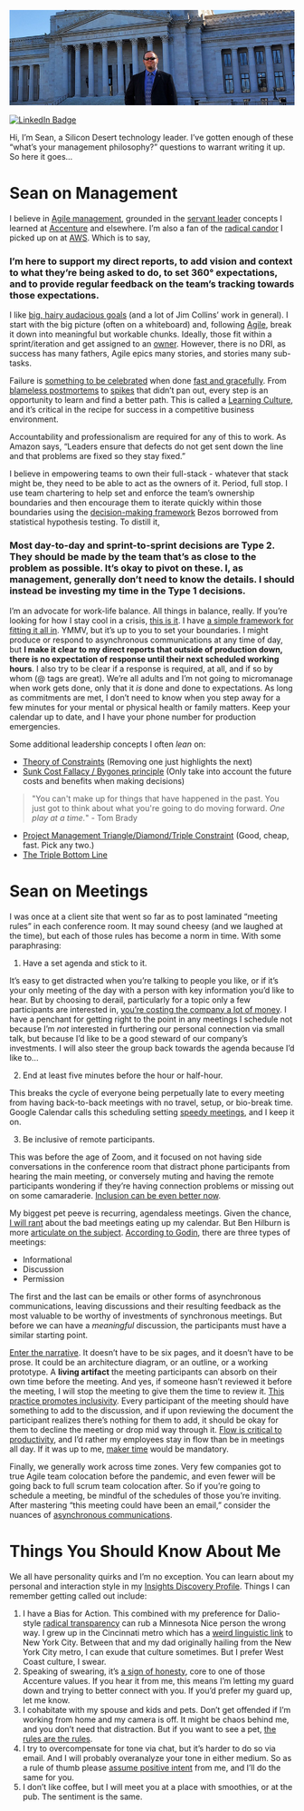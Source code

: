 [![Sean Feeney GitHub Banner](./assets/GitHubHeader.jpg)](https://feeney.mba)

[![LinkedIn Badge](https://img.shields.io/badge/LinkedIn-Profile-informational?style=flat&logo=linkedin&logoColor=white&color=0D76A8)](https://www.linkedin.com/in/seanfromit/)

Hi, I’m Sean, a Silicon Desert technology leader. I’ve gotten enough of these “what’s your management philosophy?” questions to warrant writing it up. So here it goes…

# Sean on Management

I believe in [Agile management](https://www.zdnet.com/google-amp/article/what-is-agile-leadership-how-this-flexible-management-style-is-changing-how-teams-work/), grounded in the [servant leader](https://www.mckinsey.com/business-functions/organization/our-insights/the-boss-factor-making-the-world-a-better-place-through-workplace-relationships) concepts I learned at [Accenture](https://www.accenture.com/us-en/about/corporate-citizenship/core-values#block-our-core-values) and elsewhere. I’m also a fan of the [radical candor](https://www.radicalcandor.com) I picked up on at [AWS](https://aws.amazon.com/careers/culture/). Which is to say,

### I’m here to support my direct reports, to add vision and context to what they’re being asked to do, to set 360° expectations, and to provide regular feedback on the team’s tracking towards those expectations.

I like [big, hairy audacious goals](https://www.jimcollins.com/concepts/bhag.html) (and a lot of Jim Collins’ work in general). I start with the big picture (often on a whiteboard) and, following [Agile](https://www.agilealliance.org/agile101/12-principles-behind-the-agile-manifesto/), break it down into meaningful but workable chunks. Ideally, those fit within a sprint/iteration and get assigned to an [owner](https://community.atlassian.com/t5/Jira-questions/Is-there-a-way-to-assign-a-task-to-multiple-users/qaq-p/1199130). However, there is no DRI, as success has many fathers, Agile epics many stories, and stories many sub-tasks.

Failure is [something to be celebrated](https://blog.trello.com/celebrate-wins-and-failures) when done [fast and gracefully](https://mercedesbent.co/2013/08/17/fail-fast-and-gracefully/). From [blameless postmortems](https://sre.google/sre-book/postmortem-culture/) to [spikes](https://ancaonuta.medium.com/how-spikes-help-to-improve-your-agile-product-delivery-a0f104305911) that didn’t pan out, every step is an opportunity to learn and find a better path. This is called a [Learning Culture](https://youtu.be/hLf3KviE_9M?t=10), and it’s critical in the recipe for success in a competitive business environment.

Accountability and professionalism are required for any of this to work. As Amazon says, “Leaders ensure that defects do not get sent down the line and that problems are fixed so they stay fixed.” 

I believe in empowering teams to own their full-stack - whatever that stack might be, they need to be able to act as the owners of it. Period, full stop. I use team chartering to help set and enforce the team’s ownership boundaries and then encourage them to iterate quickly within those boundaries using the [decision-making framework](https://www.entrepreneur.com/article/328284) Bezos borrowed from statistical hypothesis testing. To distill it,

### Most day-to-day and sprint-to-sprint decisions are Type 2. They should be made by the team that’s as close to the problem as possible. It’s okay to pivot on these. I, as management, generally don’t need to know the details. I should instead be investing my time in the Type 1 decisions.

I’m an advocate for work-life balance. All things in balance, really. If you’re looking for how I stay cool in a crisis, [this is it](https://www.psychologytoday.com/us/blog/how-healing-works/202004/how-balance-your-mind-body-and-soul-during-crisis). I have [a simple framework for fitting it all in](https://feeney.mba/now/). YMMV, but it’s up to you to set your boundaries. I might produce or respond to asynchronous communications at any time of day, but **I make it clear to my direct reports that outside of production down, there is no expectation of response until their next scheduled working hours**. I also try to be clear if a response is required, at all, and if so by whom (@ tags are great). We’re all adults and I’m not going to micromanage when work gets done, only that it *is* done and done to expectations. As long as commitments are met, I don’t need to know when you step away for a few minutes for your mental or physical health or family matters. Keep your calendar up to date, and I have your phone number for production emergencies.

Some additional leadership concepts I often *lean* on:
* [Theory of Constraints](https://www.leanproduction.com/theory-of-constraints.html) (Removing one just highlights the next)
* [Sunk Cost Fallacy / Bygones principle](https://en.wikipedia.org/wiki/Sunk_cost#Bygones_principle) (Only take into account the future costs and benefits when making decisions) 
> "You can't make up for things that have happened in the past. You just got to think about what you're going to do moving forward. *One play at a time.*" - Tom Brady

* [Project Management Triangle/Diamond/Triple Constraint](https://en.wikipedia.org/wiki/Project_management_triangle) (Good, cheap, fast. Pick any two.)
* [The Triple Bottom Line](https://www.ibrc.indiana.edu/ibr/2011/spring/article2.html)

# Sean on Meetings

I was once at a client site that went so far as to post laminated “meeting rules” in each conference room. It may sound cheesy (and we laughed at the time), but each of those rules has become a norm in time. With some paraphrasing:

1. Have a set agenda and stick to it.

It’s easy to get distracted when you’re talking to people you like, or if it’s your only meeting of the day with a person with key information you’d like to hear. But by choosing to derail, particularly for a topic only a few participants are interested in, [you’re costing the company a lot of money](https://hbr.org/2014/05/your-scarcest-resource). I have a penchant for getting right to the point in any meetings I schedule not because I’m *not* interested in furthering our personal connection via small talk, but because I’d like to be a good steward of our company’s investments. I will also steer the group back towards the agenda because I’d like to...

2. End at least five minutes before the hour or half-hour.

This breaks the cycle of everyone being perpetually late to every meeting from having back-to-back meetings with no travel, setup, or bio-break time. Google Calendar calls this scheduling setting [speedy meetings](https://www.avoma.com/blog/google-calendar-hack-save-meeting-time), and I keep it on.

3. Be inclusive of remote participants.

This was before the age of Zoom, and it focused on not having side conversations in the conference room that distract phone participants from hearing the main meeting, or conversely muting and having the remote participants wondering if they’re having connection problems or missing out on some camaraderie. [Inclusion can be even better now](https://ideas.ted.com/how-to-have-inclusive-meetings-over-zoom/).

My biggest pet peeve is recurring, agendaless meetings. Given the chance, [I will rant](https://feeney.mba/using-devops-to-improve-the-value-chain.html) about the bad meetings eating up my calendar. But Ben Hilburn is more [articulate on the subject](https://bhilburn.org/halt-and-goto-meeting/). [According to Godin](https://seths.blog/2009/03/three-kinds-of-meetings/), there are three types of meetings:

* Informational
* Discussion
* Permission

The first and the last can be emails or other forms of asynchronous communications, leaving discussions and their resulting feedback as the most valuable to be worthy of investments of synchronous meetings. But before we can have a *meaningful* discussion, the participants must have a similar starting point. 

[Enter the narrative](https://slab.com/blog/jeff-bezos-writing-management-strategy/). It doesn’t have to be six pages, and it doesn’t have to be prose. It could be an architecture diagram, or an outline, or a working prototype. A **living artifact** the meeting participants can absorb on their own time before the meeting. And yes, if someone hasn’t reviewed it before the meeting, I will stop the meeting to give them the time to review it. [This practice promotes inclusivity](https://slab.com/blog/silent-meetings/). Every participant of the meeting should have something to add to the discussion, and if upon reviewing the document the participant realizes there’s nothing for them to add, it should be okay for them to decline the meeting or drop mid way through it. [Flow is critical to productivity](https://blog.rescuetime.com/context-switching/), and I’d rather my employees stay in flow than be in meetings all day. If it was up to me, [maker time](http://www.paulgraham.com/makersschedule.html) would be mandatory.

Finally, we generally work across time zones. Very few companies got to true Agile team colocation before the pandemic, and even fewer will be going back to full scrum team colocation after. So if you’re going to schedule a meeting, be mindful of the schedules of those you’re inviting. After mastering “this meeting could have been an email,” consider the nuances of [asynchronous communications](https://ben.balter.com/2014/11/06/rules-of-communicating-at-github/).

# Things You Should Know About Me

We all have personality quirks and I’m no exception. You can learn about my personal and interaction style in my [Insights Discovery Profile](https://feeney.mba/management-fad-of-the-week-insights-discovery-profile.html). Things I can remember getting called out include:

1. I have a Bias for Action. This combined with my preference for Dalio-style [radical transparency](https://www.inc.com/gene-hammett/3-steps-ray-dalio-uses-radical-transparency-to-build-a-billion-dollar-company.html) can rub a Minnesota Nice person the wrong way. I grew up in the Cincinnati metro which has a [weird linguistic link](https://en.wikipedia.org/wiki/New_York_City_English#Influence_on_other_dialects) to New York City. Between that and my dad originally hailing from the New York City metro, I can exude that culture sometimes. But I prefer West Coast culture, I swear.
2. Speaking of swearing, it’s [a sign of honesty](https://www.academia.edu/29725191/Frankly_we_do_give_a_damn_The_relationship_between_profanity_and_honesty), core to one of those Accenture values. If you hear it from me, this means I’m letting my guard down and trying to better connect with you. If you’d prefer my guard up, let me know.
3. I cohabitate with my spouse and kids and pets. Don’t get offended if I’m working from home and my camera is off. It might be chaos behind me, and you don’t need that distraction. But if you want to see a pet, [the rules are the rules](https://twitter.com/tiffanycli/status/1324036310076719104).
4. I try to overcompensate for tone via chat, but it’s harder to do so via email. And I will probably overanalyze your tone in either medium. So as a rule of thumb please [assume positive intent](https://collaborativeway.com/general/a-ceos-advice-assume-positive-intent/) from me, and I’ll do the same for you.
5. I don’t like coffee, but I will meet you at a place with smoothies, or at the pub. The sentiment is the same.
